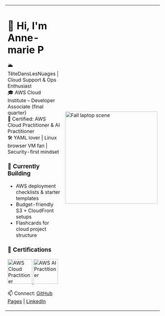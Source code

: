 <table>
  <tr>
    <td>

# 👋 Hi, I'm Anne-marie P

🌥️ TêteDansLesNuages | Cloud Support & Ops Enthusiast  
🎓 AWS Cloud Institute – Developer Associate (final quarter)  
🧠 Certified: AWS Cloud Practitioner & AI Practitioner  
🛠️ YAML lover | Linux browser VM fan | Security-first mindset

### 🚧 Currently Building
- AWS deployment checklists & starter templates  
- Budget-friendly S3 + CloudFront setups  
- Flashcards for cloud project structure

### 🧠 Certifications  
<a href="https://www.credly.com/badges/e0abbaab-115d-45cd-886f-ce40a6ce6a60/public_url">
  <img src="https://images.credly.com/size/110x110/images/2e5f4b7d-3b8d-4f0c-9e1a-5a8d8f6f9f3e/AWS-CloudPractitioner.png" width="80" alt="AWS Cloud Practitioner">
</a>

<a href="https://www.credly.com/badges/e0696778-1060-49de-bdde-e2de01bece9b/public_url">
  <img src="https://images.credly.com/size/110x110/images/1e3b4f7d-3c8d-4f0c-9e1a-5a8d8f6f9f3e/AWS-AI.png" width="80" alt="AWS AI Practitioner">
</a>

📫 Connect: [GitHub Pages](https://anne-marietetedanslesnuages.github.io) | [LinkedIn](https://www.linkedin.com/in/marieAnneMF)

</td>
<td>
  <img src="https://github.com/Anne-marieTeteDansLesNuages/Anne-marieTeteDansLesNuages/blob/main/fall-laptop.jpg" width="300" alt="Fall laptop scene">
</td>
  </tr>
</table>

